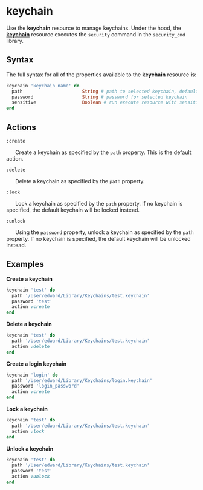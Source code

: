 keychain
=========

Use the **keychain** resource to manage keychains.
Under the hood, the [**keychain**](https://github.com/Microsoft/macos-cookbook/blob/master/resources/keychain.rb) resource executes the `security`
command in the `security_cmd` library.

Syntax
------

The full syntax for all of the properties available to the **keychain** resource
is:

```ruby
keychain 'keychain name' do
  path                      String # path to selected keychain, defaults to 'name' if not specified
  password                  String # password for selected keychain
  sensitive                 Boolean # run execute resource with sensitive
end
```

Actions
-------

`:create`

&nbsp;&nbsp;&nbsp;&nbsp;&nbsp;&nbsp;Create a keychain as specified by
the `path` property. This is the default action.

`:delete`

&nbsp;&nbsp;&nbsp;&nbsp;&nbsp;&nbsp;Delete a keychain as specified by
the `path` property.

`:lock`

&nbsp;&nbsp;&nbsp;&nbsp;&nbsp;&nbsp;Lock a keychain as specified by
the `path` property. If no keychain is specified, the default keychain
will be locked instead.

`:unlock`

&nbsp;&nbsp;&nbsp;&nbsp;&nbsp;&nbsp;Using the `password` property, unlock a
keychain as specified by the `path` property. If no keychain is specified,
the default keychain will be unlocked instead.



Examples
--------

**Create a keychain**

```ruby
keychain 'test' do
  path '/User/edward/Library/Keychains/test.keychain'
  password 'test'
  action :create
end
```

**Delete a keychain**

```ruby
keychain 'test' do
  path '/User/edward/Library/Keychains/test.keychain'
  action :delete
end
```

**Create a login keychain**

```ruby
keychain 'login' do
  path '/User/edward/Library/Keychains/login.keychain'
  password 'login_password'
  action :create
end
```

**Lock a keychain**

```ruby
keychain 'test' do
  path '/User/edward/Library/Keychains/test.keychain'
  action :lock
end
```

**Unlock a keychain**

```ruby
keychain 'test' do
  path '/User/edward/Library/Keychains/test.keychain'
  password 'test'
  action :unlock
end
```
